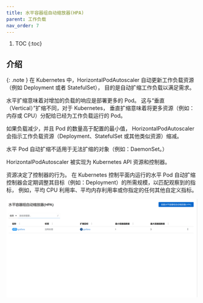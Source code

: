 ```yaml
---
title: 水平容器组自动缩放器(HPA)
parent: 工作负载
nav_order: 7
---
```


1. TOC
{:toc}

## 介绍

{: .note }
在 Kubernetes 中，HorizontalPodAutoscaler 自动更新工作负载资源 （例如 Deployment 或者 StatefulSet）， 目的是自动扩缩工作负载以满足需求。

水平扩缩意味着对增加的负载的响应是部署更多的 Pod。 这与“垂直（Vertical）”扩缩不同，对于 Kubernetes， 垂直扩缩意味着将更多资源（例如：内存或 CPU）分配给已经为工作负载运行的 Pod。

如果负载减少，并且 Pod 的数量高于配置的最小值， HorizontalPodAutoscaler 会指示工作负载资源（Deployment、StatefulSet 或其他类似资源）缩减。

水平 Pod 自动扩缩不适用于无法扩缩的对象（例如：DaemonSet。）

HorizontalPodAutoscaler 被实现为 Kubernetes API 资源和控制器。

资源决定了控制器的行为。 在 Kubernetes 控制平面内运行的水平 Pod 自动扩缩控制器会定期调整其目标（例如：Deployment）的所需规模，以匹配观察到的指标， 例如，平均 CPU 利用率、平均内存利用率或你指定的任何其他自定义指标。

![](imgs/hpas.png)